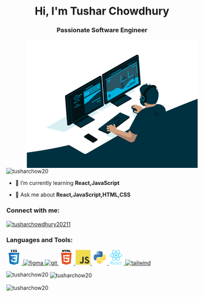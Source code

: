 <h1 align="center">Hi, I'm Tushar Chowdhury</h1>
<h3 align="center">Passionate Software Engineer</h3>
<img align="right" alt="coding" width="450" src="./profile.gif" />


<p align="left"> <img src="https://komarev.com/ghpvc/?username=tusharchow20&label=Profile%20views&color=0e75b6&style=flat" alt="tusharchow20" /> </p>



- 🌱 I’m currently learning **React,JavaScript**

- 💬 Ask me about **React,JavaScript,HTML,CSS**

<h3 align="left">Connect with me:</h3>
<p align="left">
<a href="https://linkedin.com/in/tusharchowdhury20211" target="blank"><img align="center" src="https://raw.githubusercontent.com/rahuldkjain/github-profile-readme-generator/master/src/images/icons/Social/linked-in-alt.svg" alt="tusharchowdhury20211" height="30" width="40" /></a>
</p>

<h3 align="left">Languages and Tools:</h3>
<p align="left"> <a href="https://www.w3schools.com/css/" target="_blank" rel="noreferrer"> <img src="https://raw.githubusercontent.com/devicons/devicon/master/icons/css3/css3-original-wordmark.svg" alt="css3" width="40" height="40"/> </a> <a href="https://www.figma.com/" target="_blank" rel="noreferrer"> <img src="https://www.vectorlogo.zone/logos/figma/figma-icon.svg" alt="figma" width="40" height="40"/> </a> <a href="https://git-scm.com/" target="_blank" rel="noreferrer"> <img src="https://www.vectorlogo.zone/logos/git-scm/git-scm-icon.svg" alt="git" width="40" height="40"/> </a> <a href="https://www.w3.org/html/" target="_blank" rel="noreferrer"> <img src="https://raw.githubusercontent.com/devicons/devicon/master/icons/html5/html5-original-wordmark.svg" alt="html5" width="40" height="40"/> </a> <a href="https://developer.mozilla.org/en-US/docs/Web/JavaScript" target="_blank" rel="noreferrer"> <img src="https://raw.githubusercontent.com/devicons/devicon/master/icons/javascript/javascript-original.svg" alt="javascript" width="40" height="40"/> </a> <a href="https://www.python.org" target="_blank" rel="noreferrer"> <img src="https://raw.githubusercontent.com/devicons/devicon/master/icons/python/python-original.svg" alt="python" width="40" height="40"/> </a> <a href="https://reactjs.org/" target="_blank" rel="noreferrer"> <img src="https://raw.githubusercontent.com/devicons/devicon/master/icons/react/react-original-wordmark.svg" alt="react" width="40" height="40"/> </a> <a href="https://tailwindcss.com/" target="_blank" rel="noreferrer"> <img src="https://www.vectorlogo.zone/logos/tailwindcss/tailwindcss-icon.svg" alt="tailwind" width="40" height="40"/> </a> </p>

<p><img align="left" src="https://github-readme-stats.vercel.app/api/top-langs?username=tusharchow20&show_icons=true&locale=en&layout=compact" alt="tusharchow20" /></p>

<p>&nbsp;<img align="center" src="https://github-readme-stats.vercel.app/api?username=tusharchow20&show_icons=true&locale=en" alt="tusharchow20" /></p>

<p><img align="center" src="https://github-readme-streak-stats.herokuapp.com/?user=tusharchow20&" alt="tusharchow20" /></p>

